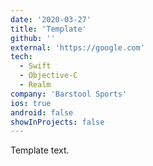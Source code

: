 ```yaml
---
date: '2020-03-27'
title: 'Template'
github: ''
external: 'https://google.com'
tech:
  - Swift
  - Objective-C
  - Realm
company: 'Barstool Sports'
ios: true
android: false
showInProjects: false
---
```


Template text.
